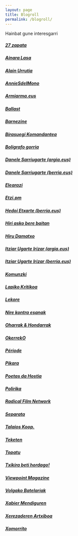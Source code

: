 ```yaml
---
layout: page
title: Blogroll
permalink: /blogroll/
---
```

Hainbat gune interesgarri

##### [27 zapata]( http://www.27zapata.com/)

##### [Ainara Lasa](http://ainaralasa.com/ "ainaralasa.com")

##### [Alain Urrutia](http://www.alainurrutia.com/ "alainurrutia.com")

##### [AnnieSdelMono](http://anniesdelmono.wordpress.com/)

##### [Armiarma.eus](http://www.armiarma.eus/)

##### [Ballast](http://www.revue-ballast.fr/)

##### [Barnezine](http://www.barnezine.com/)

##### [Birasuegi Komandantea](http://birasuegi.com/)

##### [Boligrafo gorria](http://www.argia.eus/blogak/boligrafo-gorria/)

##### [Danele Sarriugarte (argia.eus)](http://www.argia.eus/argia-astekaria/egileak/danele-sarriugarte)

##### [Danele Sarriugarte (berria.eus)](http://www.berria.eus/egilea/danele_sarriugarte)

##### [Elearazi](http://elearazi.eus/)

##### [Etzi.pm](http://etzi.pm/)

##### [Hedoi Etxarte (berria.eus)](http://www.berria.eus/egilea/hedoi_etxarte)

##### [Hiri asko bere baitan](http://hiriaskoberebaitan.com/)

##### [Hiru Damatxo](http://www.hirudamatxo.eus/)

##### [Itziar Ugarte Irizar (argia.eus)](http://www.argia.eus/argia-astekaria/egileak/itziar-ugarte-irizar)

##### [Itziar Ugarte Irizar (berria.eus)](https://www.berria.eus/egilea/Itziar_Ugarte_Irizar)

##### [Komunzki](http://www.argia.eus/blogak/ignazio-aiestaran)

##### [Lapiko Kritikoa](http://basque.criticalstew.org/)

##### [Lekore](http://lekore.eus/)

##### [Nire kontra esanak](http://zuzeu.com/blogak/nire-kontraesanak/)

##### [Oharrak & Hondarrak](https://ibanzaldua.wordpress.com/)

##### [OkerrekO](http://okerreko.net/)

##### [Période](http://revueperiode.net/)

##### [Pikara](http://www.pikaramagazine.com/)

##### [Poetas da Hostia](http://poetasdahostia.blogaliza.org/)

##### [Polirika](https://julegoikoetxea.wordpress.com/)

##### [Radical Film Network](http://www.radicalfilmnetwork.com/)

##### [Separata](https://separata.wordpress.com/)

##### [Talaios Koop.]( http://talaios.net/)

##### [Teketen]( http://teketen.com/)

##### [Topatu]( http://topatu.eus/)

##### [Txikira beti hordago!]( http://txikirabetihordago.net/)

##### [Viewpoint Magazine]( https://viewpointmag.com/)

##### [Volgako Batelariak]( http://eibar.org/blogak/volga)

##### [Xabier Mendiguren]( http://eibar.org/blogak/mendiguren)

##### [Xerezaderen Artxiboa]( http://blogak.com/xalp "entzuteko literatura")

##### [Xomorrito]( http://xomorrito.com/)
